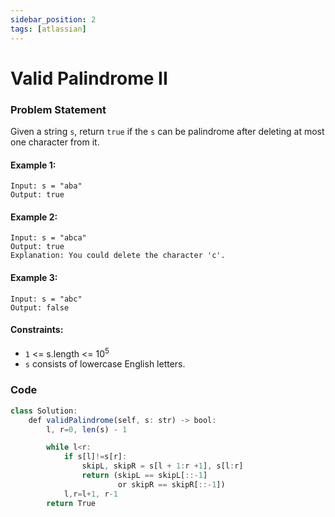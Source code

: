 ```yaml
---
sidebar_position: 2
tags: [atlassian]
---
```


# Valid Palindrome II

### Problem Statement

Given a string `s`, return `true` if the `s` can be palindrome after deleting at most one character from it.

#### Example 1:

```
Input: s = "aba"
Output: true
```
#### Example 2:

```
Input: s = "abca"
Output: true
Explanation: You could delete the character 'c'.
```
#### Example 3:

```
Input: s = "abc"
Output: false
```
#### Constraints:

* `1` <= s.length <= 10<sup>5</sup>
* `s` consists of lowercase English letters.

### Code

```jsx title="Python Code"
class Solution:
    def validPalindrome(self, s: str) -> bool:
        l, r=0, len(s) - 1

        while l<r:
            if s[l]!=s[r]:
                skipL, skipR = s[l + 1:r +1], s[l:r]
                return (skipL == skipL[::-1]
                        or skipR == skipR[::-1])
            l,r=l+1, r-1
        return True
```